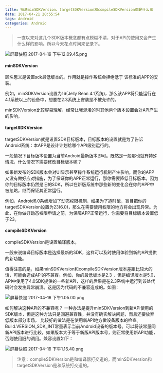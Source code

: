 ```yaml
---
title: 搞清minSDKVersion、targetSDKVersion和compileSDKVersion都是什么鬼
date: 2017-04-21 20:55:54
tags: Android
categories: Android
---
```

>一直以来对这几个SDK版本概念都有点模糊不清，对于API的使用又会产生什么样的影响。所以今天花点时间来记录下。



![屏幕快照 2017-04-19 下午12.09.45.png](http://upload-images.jianshu.io/upload_images/1796052-947f3215a5f6169e.png?imageMogr2/auto-orient/strip%7CimageView2/2/w/1240)
#### minSDKVersion
顾名思义是设置sdk最低版本的。作用就是操作系统会拒绝低于
该标准的APP的安装。

例如，minSDKVersion设置为16(Jelly Bean 4.1系统)，那么该APP将只能运行在4.1系统以上的设备中，想要在2.3系统上安装是不被允许的。

minSDKVersion比较容易理解，经常让我混淆的时其他两个版本设置会对API产生的影响。

#### targetSDKVersion
targetSDKVersion就是设置SDK目标版本，目标版本的设置就是为了告诉Android系统：本APP是设计计划给哪个API级别运行的。

一般情况下目标版本设置为当前Android最新版本即可。既然是一般那也就有特殊情况，什么情况下需要修改目标版本呢？

如果新发布的SDK版本会对UI显示甚至操作系统运行机制产生影响，而你的APP又没有做好应对措施，为了保证你的APP正常运行，那你需要降低目标版本。因为你的目标版本仍然是旧的SDK，所以在新版系统中那些新的变化会在你的APP中被忽略，继而保证其正常运行。

例如，Android6.0系统增加了动态权限机制，如果为了追时髦，盲目把你的targetSDKVersion设置为23(6.0)，那么在需要使用权限的地方将会出现异常。为此，在你做好动态权限申请之前，为保障APP正常运行，你需要将目标版本设置低于23。

#### compileSDKVersion
compileSDKVersion是设置编译版本。

一般来说编译目标版本是选择最新的SDK，这样可以及时使用体验到新的API提供的新功能。

值得注意的是，如果minSDKVersion和compileSDKVersion版本差距比较大的话，可能会造成API的不兼容。例如，你的最低版本是2.3 ，但是编译版本是5.0，API中使用了4.0SDK提供的一些新API，这样的后果是在2.3系统中运行到该处代码时会发生异常崩溃。这是因为代码的不兼容造成的。如图：

![屏幕快照 2017-04-19 下午1.05.00.png](http://upload-images.jianshu.io/upload_images/1796052-67bfb13669a8dce2.png?imageMogr2/auto-orient/strip%7CimageView2/2/w/1240)

如何解决这种API的不兼容呢？
一种办法是提升minSDKVersion到新API使用的SDK版本，但是这种方法只是回避兼容性，并没有确实解决问题，而且还要放弃低版本部分市场。
比较好的做法是在使用新API地方做设备版本的检查。Build.VERSION_SDK_INT常量表示当前Android设备的版本号。可以将该常量同新API版本进行比较，如果版本大于等于新版API版本号，则正常使用新API功能，否则使用旧的调用。兼容设置如下：

![屏幕快照 2017-04-19 下午1.16.40.png](http://upload-images.jianshu.io/upload_images/1796052-a2d7e548c4a118cf.png?imageMogr2/auto-orient/strip%7CimageView2/2/w/1240)

>注意：compileSDKVersion是和编译器打交道的，而minSDKVersion和targetSDKVersion是和系统打交道的。
